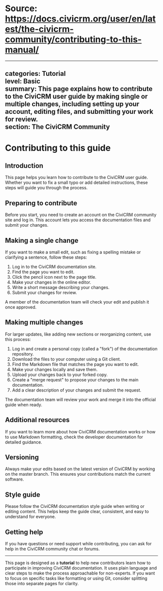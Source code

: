 # Source: https://docs.civicrm.org/user/en/latest/the-civicrm-community/contributing-to-this-manual/

---
categories: Tutorial  
level: Basic  
summary: This page explains how to contribute to the CiviCRM user guide by making single or multiple changes, including setting up your account, editing files, and submitting your work for review.  
section: The CiviCRM Community  
---

# Contributing to this guide

## Introduction

This page helps you learn how to contribute to the CiviCRM user guide. Whether you want to fix a small typo or add detailed instructions, these steps will guide you through the process.

## Preparing to contribute

Before you start, you need to create an account on the CiviCRM community site and log in. This account lets you access the documentation files and submit your changes.

## Making a single change

If you want to make a small edit, such as fixing a spelling mistake or clarifying a sentence, follow these steps:

1. Log in to the CiviCRM documentation site.
2. Find the page you want to edit.
3. Click the pencil icon next to the page title.
4. Make your changes in the online editor.
5. Write a short message describing your changes.
6. Submit your changes for review.

A member of the documentation team will check your edit and publish it once approved.

## Making multiple changes

For larger updates, like adding new sections or reorganizing content, use this process:

1. Log in and create a personal copy (called a "fork") of the documentation repository.
2. Download the files to your computer using a Git client.
3. Find the Markdown file that matches the page you want to edit.
4. Make your changes locally and save them.
5. Upload your changes back to your forked copy.
6. Create a "merge request" to propose your changes to the main documentation.
7. Add a clear description of your changes and submit the request.

The documentation team will review your work and merge it into the official guide when ready.

## Additional resources

If you want to learn more about how CiviCRM documentation works or how to use Markdown formatting, check the developer documentation for detailed guidance.

## Versioning

Always make your edits based on the latest version of CiviCRM by working on the master branch. This ensures your contributions match the current software.

## Style guide

Please follow the CiviCRM documentation style guide when writing or editing content. This helps keep the guide clear, consistent, and easy to understand for everyone.

## Getting help

If you have questions or need support while contributing, you can ask for help in the CiviCRM community chat or forums.

---

This page is designed as a **tutorial** to help new contributors learn how to participate in improving CiviCRM documentation. It uses plain language and clear steps to make the process approachable for non-experts. If you want to focus on specific tasks like formatting or using Git, consider splitting those into separate pages for clarity.